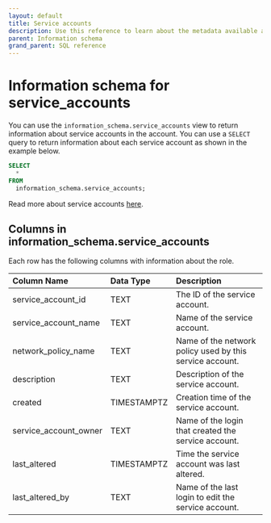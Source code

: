 ```yaml
---
layout: default
title: Service accounts
description: Use this reference to learn about the metadata available about service accounts using the information schema.
parent: Information schema
grand_parent: SQL reference
---
```


# Information schema for service_accounts

You can use the `information_schema.service_accounts` view to return information about service accounts in the account.
You can use a `SELECT` query to return information about each service account as shown in the example below.
```sql
SELECT
  *
FROM
  information_schema.service_accounts;
```

Read more about service accounts [here](../../managing-your-account/service-accounts.md).

## Columns in information_schema.service_accounts

Each row has the following columns with information about the role.

|  Column Name    | Data Type | Description                                                     |
|:----------------|:----------|:----------------------------------------------------------------|
| service_account_id   | TEXT      | The ID of the service account. |
| service_account_name | TEXT      | Name of the service account.                                               |
| network_policy_name  | TEXT      | Name of the network policy used by this service account. |
| description     | TEXT      | Description of the service account.                                        |
| created         | TIMESTAMPTZ | Creation time of the service account.                                      |
| service_account_owner      | TEXT      | Name of the login that created the service account. |
| last_altered    | TIMESTAMPTZ | Time the service account was last altered.                                 |
| last_altered_by | TEXT      | Name of the last login to edit the service account.                         |

